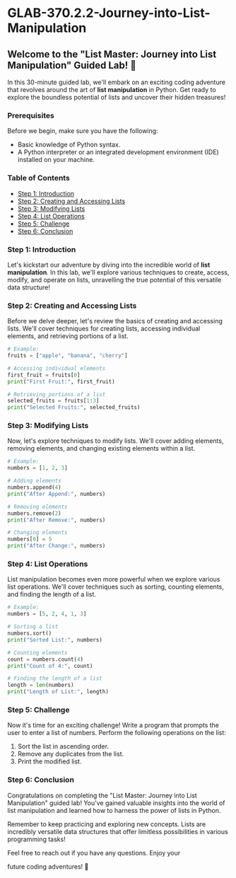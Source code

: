 # GLAB-370.2.2-Journey-into-List-Manipulation

## Welcome to the "List Master: Journey into List Manipulation" Guided Lab! 🚀

In this 30-minute guided lab, we'll embark on an exciting coding adventure that revolves around the art of **list manipulation** in Python. Get ready to explore the boundless potential of lists and uncover their hidden treasures!

### Prerequisites

Before we begin, make sure you have the following:

- Basic knowledge of Python syntax.
- A Python interpreter or an integrated development environment (IDE) installed on your machine.

### Table of Contents

- [Step 1: Introduction](#step-1-introduction)
- [Step 2: Creating and Accessing Lists](#step-2-creating-and-accessing-lists)
- [Step 3: Modifying Lists](#step-3-modifying-lists)
- [Step 4: List Operations](#step-4-list-operations)
- [Step 5: Challenge](#step-5-challenge)
- [Step 6: Conclusion](#step-6-conclusion)

### Step 1: Introduction

Let's kickstart our adventure by diving into the incredible world of **list manipulation**. In this lab, we'll explore various techniques to create, access, modify, and operate on lists, unravelling the true potential of this versatile data structure!

### Step 2: Creating and Accessing Lists

Before we delve deeper, let's review the basics of creating and accessing lists. We'll cover techniques for creating lists, accessing individual elements, and retrieving portions of a list.

```python
# Example:
fruits = ["apple", "banana", "cherry"]

# Accessing individual elements
first_fruit = fruits[0]
print("First Fruit:", first_fruit)

# Retrieving portions of a list
selected_fruits = fruits[1:3]
print("Selected Fruits:", selected_fruits)
```

### Step 3: Modifying Lists

Now, let's explore techniques to modify lists. We'll cover adding elements, removing elements, and changing existing elements within a list.

```python
# Example:
numbers = [1, 2, 3]

# Adding elements
numbers.append(4)
print("After Append:", numbers)

# Removing elements
numbers.remove(2)
print("After Remove:", numbers)

# Changing elements
numbers[0] = 5
print("After Change:", numbers)
```

### Step 4: List Operations

List manipulation becomes even more powerful when we explore various list operations. We'll cover techniques such as sorting, counting elements, and finding the length of a list.

```python
# Example:
numbers = [5, 2, 4, 1, 3]

# Sorting a list
numbers.sort()
print("Sorted List:", numbers)

# Counting elements
count = numbers.count(4)
print("Count of 4:", count)

# Finding the length of a list
length = len(numbers)
print("Length of List:", length)
```

### Step 5: Challenge

Now it's time for an exciting challenge! Write a program that prompts the user to enter a list of numbers. Perform the following operations on the list:

1. Sort the list in ascending order.
2. Remove any duplicates from the list.
3. Print the modified list.

### Step 6: Conclusion

Congratulations on completing the "List Master: Journey into List Manipulation" guided lab! You've gained valuable insights into the world of list manipulation and learned how to harness the power of lists in Python.

Remember to keep practicing and exploring new concepts. Lists are incredibly versatile data structures that offer limitless possibilities in various programming tasks!

Feel free to reach out if you have any questions. Enjoy your

 future coding adventures! 🎉
